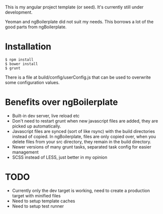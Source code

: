 This is my angular project template (or seed). It's currently still under development.

Yeoman and ngBoilerplate did not suit my needs. This borrows a lot of the good parts from ngBoilerplate.

Installation
============
```
$ npm install
$ bower install
$ grunt
```

There is a file at build/config/userConfig.js that can be used to overwrite some configuration values.

Benefits over ngBoilerplate
===========================

* Built-in dev server, live reload etc
* Don't need to restart grunt when new javascript files are added, they are picked up automatically.
* Javascript files are synced (sort of like rsync) with the build directories instead of copied. In ngBoilerplate,
  files are only copied over, when you delete files from your src directory, they remain in the build directory.
* Newer versions of many grunt tasks, separated task config for easier management
* SCSS instead of LESS, just better in my opinion

TODO
====

* Currently only the dev target is working, need to create a production target with minified files
* Need to setup template caches
* Need to setup test runner
  